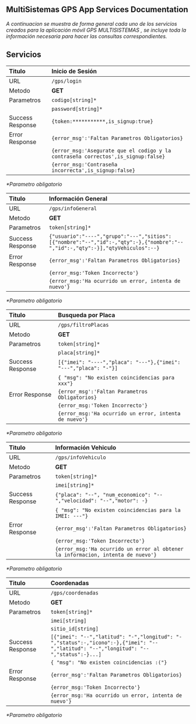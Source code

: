 **MultiSistemas GPS App Services Documentation**
----
  _A continuacion se muestra de forma general cada uno de los servicios creados para la aplicación móvil GPS MULTISISTEMAS , se incluye toda la información necesaria para hacer las consultas correspondientes._

**Servicios**
----
| Titulo      | Inicio de Sesión  | 
| :------------ |:---------------    | 
| URL         | `/gps/login`   |
| Metodo      | **GET**             |
| Parametros  | `codigo[string]*`    |
|             | `password[string]*`     | 
| Success Response | `{token:***********,is_signup:true}`  |
| Error Response | `{error_msg':'Faltan Parametros Obligatorios}`  |
|                | `{error_msg:'Asegurate que el codigo y la contraseña correctos',is_signup:false}`  |
|                | `{error_msg:'Contraseña incorrecta',is_signup:false}`  |

_*Parametro obligatorio_

| Titulo      | Información General  |
| :------------ |:---------------    |
| URL         | `/gps/infoGeneral`   |
| Metodo      | **GET**             |
| Parametros  | `token[string]*`    |
| Success Response | `{"usuario":"----","grupo":"---","sitios":[{"nombre":"--","id":-,"qty":-},{"nombre":"--","id":-,"qty":-}],"qtyVehiculos":--}`  |
| Error Response | `{error_msg':'Faltan Parametros Obligatorios}`  |
|                | `{error_msg:'Token Incorrecto'}`  |
|                | `{error_msg:'Ha ocurrido un error, intenta de nuevo'}`  |

_*Parametro obligatorio_

| Titulo      | Busqueda por Placa  |
| :------------ |:---------------    |
| URL         | `/gps/filtroPlacas`   |
| Metodo      | **GET**             |
| Parametros  | `token[string]*`    |
|             | `placa[string]*`|
| Success Response | `[{"imei": "----","placa": "---"},{"imei": "---","placa": "-"}]`  |
|                | `{ "msg": "No existen coincidencias para xxx"}` |
| Error Response | `{error_msg':'Faltan Parametros Obligatorios}`  |
|                | `{error_msg:'Token Incorrecto'}`  |
|                | `{error_msg:'Ha ocurrido un error, intenta de nuevo'}`  |

_*Parametro obligatorio_

| Titulo      | Información Vehiculo  |
| :------------ |:---------------    |
| URL         | `/gps/infoVehiculo`   |
| Metodo      | **GET**             |
| Parametros  | `token[string]*`    |
|             | `imei[string]*`    |
| Success Response | `{"placa": "--", "num_economico": "--","velocidad": "--","motor": -}`  |
|                | `{ "msg": "No existen coincidencias para la IMEI: ---"}` |
| Error Response | `{error_msg':'Faltan Parametros Obligatorios}`  |
|                | `{error_msg:'Token Incorrecto'}`  |
|                | `{error_msg:'Ha ocurrido un error al obtener la informacion, intenta de nuevo'}`  |

_*Parametro obligatorio_

| Titulo      | Coordenadas  |
| :------------ |:---------------    |
| URL         | `/gps/coordenadas`   |
| Metodo      | **GET**             |
| Parametros  | `token[string]*`    |
|             | `imei[string]`    |
|             | `sitio_id[string]`    |
| Success Response | `[{"imei": "--","latitud": "-","longitud": "-","status":-,"icono":-},{"imei": "--","latitud": "--","longitud": "--","status":-}...]`  |
|                | `{ "msg": "No existen coincidencias :("}` |
| Error Response | `{error_msg':'Faltan Parametros Obligatorios}`  |
|                | `{error_msg:'Token Incorrecto'}`  |
|                | `{error_msg:'Ha ocurrido un error, intenta de nuevo'}`  |

_*Parametro obligatorio_


